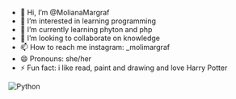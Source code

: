 - 👋 Hi, I’m @MolianaMargraf
- 👀 I’m interested in learning programming
- 🌱 I’m currently learning phyton and php
- 💞️ I’m looking to collaborate on knowledge
- 📫 How to reach me instagram: _molimargraf
- 😄 Pronouns: she/her
- ⚡ Fun fact: i like read, paint and drawing and love Harry Potter

![Python](https://img.shields.io/badge/python-3670A0?style=for-the-badge&logo=python&logoColor=ffdd54)
<!---
MolianaMargraf/MolianaMargraf is a ✨ special ✨ repository because its `README.md` (this file) appears on your GitHub profile.
You can click the Preview link to take a look at your changes.
--->
